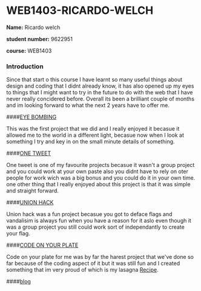 # WEB1403-RICARDO-WELCH

**Name:** Ricardo welch

**student number:** 9622951

**course:** WEB1403



### Introduction
Since that start o this course I have learnt so many useful things about design and coding that I didnt already know, it has also opened up my eyes to things that I might want to try in the future to do with the web that I have never really concidered before. Overall its been a brilliant couple of months and im looking forward to what the next 2 years have to offer me.


####[EYE BOMBING](https://github.com/TresFriends/EyeBombing)

This was the first project that we did and I really enjoyed it becasue it allowed me to the world in a different light, becasue now when I look at something I try and key in on the small minute details of something.


####[ONE TWEET](https://github.com/Dirtyart1/one-tweet-research)

One tweet is one of my favourite projects becasue it wasn't a group project and you could work at your own paste also you didnt have to rely on oter people for work wich was a big bonus and you could do it in your own time. one other thing that I really enjoyed about this project is that it was simple and straight forward.


####[UNION HACK](https://github.com/Mhossain360/FLAG-3/blob/master/Presentation.md)

Union hack was a fun project becasue you got to deface flags and vandalisim is always fun when you have a reason for it aslo even though it was a group project you still could work sort of independantly to create your flag.


####[CODE ON YOUR PLATE](https://github.com/Dirtyart1/WEB14103-Ricardo-Welch)

Code on your plate for me was by far the harest project that we've done so far because of the coding aspect of it but it was still fun and I created something that im very proud of which is my lasagna [Recipe](https://thimbleprojects.org/dirtyart1/145118).


####[blog](http://fourthfloor.raveweb.net/rwelch/)
